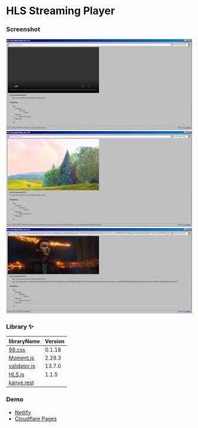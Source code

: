 # HLS Streaming Player

### Screenshot

![0](screenshot/0.png)
![1](screenshot/1.png)
![2](screenshot/2.png)

### Library ✨

| libraryName                                                 | Version |
| ----------------------------------------------------------- | ------- |
| [98.css](https://github.com/jdan/98.css)                    | 0.1.18  |
| [Moment.js](https://github.com/moment/moment/)              | 2.29.3  |
| [validator.js](https://github.com/validatorjs/validator.js) | 13.7.0  |
| [HLS.js](https://github.com/video-dev/hls.js/)              | 1.1.5   |
| [kanye.rest](https://github.com/ajzbc/kanye.rest)           |         |

### Demo

- [Netlify](https://hls-streaming-player.netlify.app/)
- [Cloudflare Pages](https://hls-streaming-player.pages.dev/)
